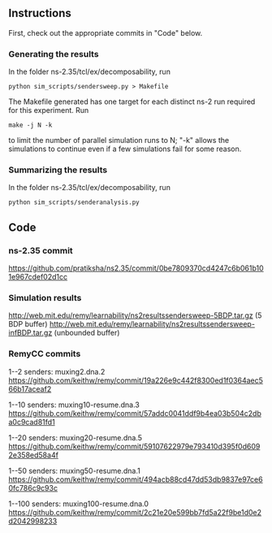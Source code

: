 ## Instructions ##
First, check out the appropriate commits in "Code" below.

### Generating the results ###
In the folder ns-2.35/tcl/ex/decomposability, run
   ```
   python sim_scripts/sendersweep.py > Makefile
   ```
The Makefile generated has one target for each distinct ns-2 run required for 
this
experiment. Run
   ```         
   make -j N -k
   ```
to limit the number of parallel simulation runs to N; "-k" allows the 
simulations to continue even if a few simulations fail for some reason.

### Summarizing the results ###
In the folder ns-2.35/tcl/ex/decomposability, run
   ```
   python sim_scripts/senderanalysis.py
   ```

## Code ##

### ns-2.35 commit ###

https://github.com/pratiksha/ns2.35/commit/0be7809370cd4247c6b061b101e967cdef02d1cc

### Simulation results ###

http://web.mit.edu/remy/learnability/ns2resultssendersweep-5BDP.tar.gz (5 BDP buffer)
http://web.mit.edu/remy/learnability/ns2resultssendersweep-infBDP.tar.gz (unbounded buffer)

### RemyCC commits ###

1--2 senders:   muxing2.dna.2          https://github.com/keithw/remy/commit/19a226e9c442f8300ed1f0364aec566b17aceaf2

1--10 senders:  muxing10-resume.dna.3  https://github.com/keithw/remy/commit/57addc0041ddf9b4ea03b504c2dba0c9cad81fd1

1--20 senders:  muxing20-resume.dna.5  https://github.com/keithw/remy/commit/59107622979e793410d395f0d6092e358ed58a4f

1--50 senders:  muxing50-resume.dna.1  https://github.com/keithw/remy/commit/494acb88cd47dd53db9837e97ce60fc786c9c93c

1--100 senders: muxing100-resume.dna.0 https://github.com/keithw/remy/commit/2c21e20e599bb7fd5a22f9be1d0e2d2042998233  
